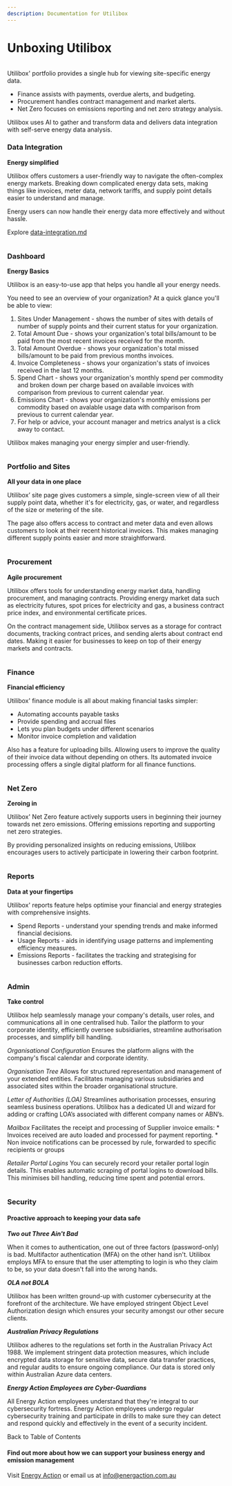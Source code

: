 ```yaml
---
description: Documentation for Utilibox
---
```


# Unboxing Utilibox

<div align="left"><figure><img src=".gitbook/assets/UtiliboxLogoRGB.png" alt=""><figcaption></figcaption></figure></div>

Utilibox' portfolio provides a single hub for viewing site-specific energy data.

* Finance assists with payments, overdue alerts, and budgeting.
* Procurement handles contract management and market alerts.
* Net Zero focuses on emissions reporting and net zero strategy analysis.

Utilibox uses AI to gather and transform data and delivers data integration with self-serve energy data analysis.

### Data Integration

**Energy simplified**

Utilibox offers customers a user-friendly way to navigate the often-complex energy markets. Breaking down complicated energy data sets, making things like invoices, meter data, network tariffs, and supply point details easier to understand and manage.

Energy users can now handle their energy data more effectively and without hassle.

Explore [data-integration.md](readme/data-integration.md "mention")

<figure><img src=".gitbook/assets/Flowchart.png" alt=""><figcaption></figcaption></figure>

### Dashboard

**Energy Basics**

Utilibox is an easy-to-use app that helps you handle all your energy needs.

You need to see an overview of your organization? At a quick glance you'll be able to view:

1. Sites Under Management - shows the number of sites with details of number of supply points and their current status for your organization.
2. Total Amount Due - shows your organization's total bills/amount to be paid from the most recent invoices received for the month.
3. Total Amount Overdue - shows your organization's total missed bills/amount to be paid from previous months invoices.
4. Invoice Completeness - shows your organization's stats of invoices received in the last 12 months.
5. Spend Chart - shows your organization's monthly spend per commodity and broken down per charge based on available invoices with comparison from previous to current calendar year.
6. Emissions Chart - shows your organization's monthly emissions per commodity based on avalable usage data with comparison from previous to current calendar year.
7. For help or advice, your account manager and metrics analyst is a click away to contact.

Utilibox makes managing your energy simpler and user-friendly.

<figure><img src=".gitbook/assets/Dashboard.png" alt=""><figcaption></figcaption></figure>

### Portfolio and Sites

**All your data in one place**

Utilibox’ site page gives customers a simple, single-screen view of all their supply point data, whether it's for electricity, gas, or water, and regardless of the size or metering of the site.

The page also offers access to contract and meter data and even allows customers to look at their recent historical invoices. This makes managing different supply points easier and more straightforward.

<figure><img src=".gitbook/assets/PortfolioSites.png" alt=""><figcaption></figcaption></figure>

### Procurement

**Agile procurement**

Utilibox offers tools for understanding energy market data, handling procurement, and managing contracts. Providing energy market data such as electricity futures, spot prices for electricity and gas, a business contract price index, and environmental certificate prices.

On the contract management side, Utilibox serves as a storage for contract documents, tracking contract prices, and sending alerts about contract end dates. Making it easier for businesses to keep on top of their energy markets and contracts.

<figure><img src=".gitbook/assets/Procurement.png" alt=""><figcaption></figcaption></figure>

### Finance

**Financial efficiency**

Utilibox' finance module is all about making financial tasks simpler:

* Automating accounts payable tasks
* Provide spending and accrual files
* Lets you plan budgets under different scenarios
* Monitor invoice completion and validation

Also has a feature for uploading bills. Allowing users to improve the quality of their invoice data without depending on others. Its automated invoice processing offers a single digital platform for all finance functions.

<div align="left"><figure><img src=".gitbook/assets/Finance.png" alt=""><figcaption></figcaption></figure></div>

### Net Zero

**Zeroing in**

Utilibox' Net Zero feature actively supports users in beginning their journey towards net zero emissions. Offering emissions reporting and supporting net zero strategies.

By providing personalized insights on reducing emissions, Utilibox encourages users to actively participate in lowering their carbon footprint.

<div align="left"><figure><img src=".gitbook/assets/Net Zero.png" alt=""><figcaption></figcaption></figure></div>

### Reports

**Data at your fingertips**

Utilibox' reports feature helps optimise your financial and energy strategies with comprehensive insights.

* Spend Reports - understand your spending trends and make informed financial decisions.
* Usage Reports - aids in identifying usage patterns and implementing efficiency measures.
* Emissions Reports - facilitates the tracking and strategising for businesses carbon reduction efforts.

<div align="left"><figure><img src=".gitbook/assets/Reports.png" alt=""><figcaption></figcaption></figure></div>

### Admin

**Take control**

Utilibox help seamlessly manage your company's details, user roles, and communications all in one centralised hub. Tailor the platform to your corporate identity, efficiently oversee subsidiaries, streamline authorisation processes, and simplify bill handling.

_Organisational Configuration_ Ensures the platform aligns with the company's fiscal calendar and corporate identity.

_Organisation Tree_ Allows for structured representation and management of your extended entities. Facilitates managing various subsidiaries and associated sites within the broader organisational structure.

_Letter of Authorities (LOA)_ Streamlines authorisation processes, ensuring seamless business operations. Utilibox has a dedicated UI and wizard for adding or crafting LOA’s associated with different company names or ABN’s.

_Mailbox_ Facilitates the receipt and processing of Supplier invoice emails: \* Invoices received are auto loaded and processed for payment reporting. \* Non invoice notifications can be processed by rule, forwarded to specific recipients or groups

_Retailer Portal Logins_ You can securely record your retailer portal login details. This enables automatic scraping of portal logins to download bills. This minimises bill handling, reducing time spent and potential errors.

<div align="left"><figure><img src=".gitbook/assets/Admin.png" alt=""><figcaption></figcaption></figure></div>

### Security

#### Proactive approach to keeping your data safe

_**Two out Three Ain't Bad**_

When it comes to authentication, one out of three factors (password-only) is bad. Multifactor authentication (MFA) on the other hand isn't. Utilibox employs MFA to ensure that the user attempting to login is who they claim to be, so your data doesn't fall into the wrong hands.

_**OLA not BOLA**_

Utilibox has been written ground-up with customer cybersecurity at the forefront of the architecture. We have employed stringent Object Level Authorization design which ensures your security amongst our other secure clients.

_**Australian Privacy Regulations**_

Utilibox adheres to the regulations set forth in the Australian Privacy Act 1988. We implement stringent data protection measures, which include encrypted data storage for sensitive data, secure data transfer practices, and regular audits to ensure ongoing compliance. Our data is stored only within Australian Azure data centers.

_**Energy Action Employees are Cyber-Guardians**_

All Energy Action employees understand that they're integral to our cybersecurity fortress. Energy Action employees undergo regular cybersecurity training and participate in drills to make sure they can detect and respond quickly and effectively in the event of a security incident.

Back to Table of Contents

#### **Find out more about how we can support your business energy and emission management**

Visit [Energy Action](https://www.energyaction.com.au) or email us at [info@energaction.com.au](mailto:info@energaction.com.au)
